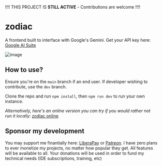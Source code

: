 !!!! THIS PROJECT IS **STILL ACTIVE** - Contributions are welcome !!!!

# zodiac
A frontend built to interface with Google's Gemini. Get your API key here: [Google AI Suite](https://makersuite.google.com/app/apikey)

![image](https://github.com/faetalize/zodiac/assets/134988598/914ff978-2611-4e9f-b00f-55966b238dcb)
## How to use?
Ensure you're on the `main` branch if an end user. If developer wishing to contribute, use the `dev` branch.

Clone the repo and run `npm install`, then `npm run dev` to run your own instance.

*Alternatively, here's an online version you can try if you would rather not run it locally:* [zodiac online](https://zodic.faetalize.dev/)
## Sponsor my development
You may support me finantially here: [LiberaPay](https://liberapay.com/faetalize) or [Patreon](https://patreon.com/faetalize).
I have zero plans to ever monetize my projects, no matter how popular they get. All features will be available to all. Your donations will be used in order to fund my technical needs (IDE subscriptions, training, etc)
